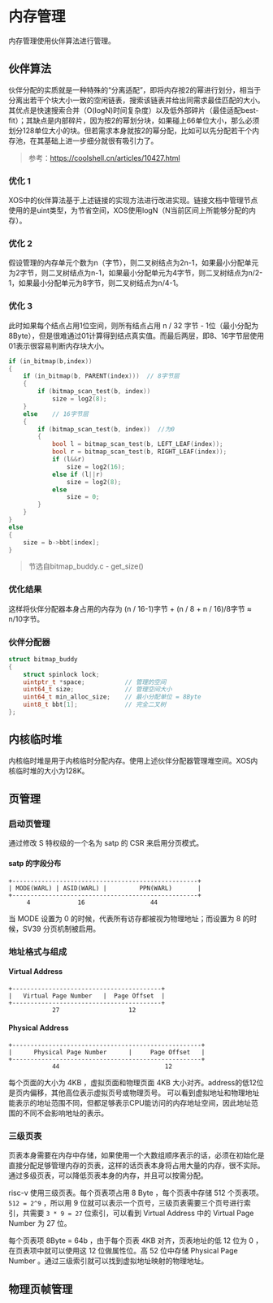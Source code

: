 # 内存管理
内存管理使用伙伴算法进行管理。

## 伙伴算法
伙伴分配的实质就是一种特殊的“分离适配”，即将内存按2的幂进行划分，相当于分离出若干个块大小一致的空闲链表，搜索该链表并给出同需求最佳匹配的大小。其优点是快速搜索合并（O(logN)时间复杂度）以及低外部碎片（最佳适配best-fit）；其缺点是内部碎片，因为按2的幂划分块，如果碰上66单位大小，那么必须划分128单位大小的块。但若需求本身就按2的幂分配，比如可以先分配若干个内存池，在其基础上进一步细分就很有吸引力了。
>参考：https://coolshell.cn/articles/10427.html
### 优化 1
XOS中的伙伴算法基于上述链接的实现方法进行改进实现。链接文档中管理节点使用的是uint类型，为节省空间，XOS使用logN（N当前区间上所能够分配的内存）。
### 优化 2
假设管理的内存单元个数为n（字节），则二叉树结点为2n-1，如果最小分配单元为2字节，则二叉树结点为n-1，如果最小分配单元为4字节，则二叉树结点为n/2-1，如果最小分配单元为8字节，则二叉树结点为n/4-1。
### 优化 3
此时如果每个结点占用1位空间，则所有结点占用 n / 32 字节 - 1位（最小分配为8Byte），但是很难通过01计算得到结点真实值。而最后两层，即8、16字节层使用01表示很容易判断内存块大小。

```c
if (in_bitmap(b,index))
{
    if (in_bitmap(b, PARENT(index)))  // 8字节层
    {
        if (bitmap_scan_test(b, index))
            size = log2(8);
    }
    else    // 16字节层
    {
        if (bitmap_scan_test(b, index))  //为0
        {
            bool l = bitmap_scan_test(b, LEFT_LEAF(index));
            bool r = bitmap_scan_test(b, RIGHT_LEAF(index));
            if (l&&r)
                size = log2(16);
            else if (l||r)
                size = log2(8);
            else
                size = 0;
        }
    }
}
else
{
    size = b->bbt[index];
}
```
>节选自bitmap_buddy.c - get_size()

### 优化结果
这样将伙伴分配器本身占用的内存为 (n / 16-1)字节 + (n / 8 + n / 16)/8字节  ≈  n/10字节。
### 伙伴分配器
```c
struct bitmap_buddy
{
    struct spinlock lock;
    uintptr_t *space;           // 管理的空间
    uint64_t size;              // 管理空间大小
    uint64_t min_alloc_size;    // 最小分配单位 = 8Byte
    uint8_t bbt[1];             // 完全二叉树
};
```
## 内核临时堆
内核临时堆是用于内核临时分配内存。使用上述伙伴分配器管理堆空间。XOS内核临时堆的大小为128K。

## 页管理

### 启动页管理
通过修改 S 特权级的一个名为 satp 的 CSR 来启用分页模式。

#### satp 的字段分布
```
+---------------------------------------------------+
| MODE(WARL) | ASID(WARL) |         PPN(WARL)       |
+---------------------------------------------------+
     4             16                  44
```
当 MODE 设置为 0 的时候，代表所有访存都被视为物理地址；而设置为 8 的时候，SV39 分页机制被启用。

### 地址格式与组成
#### Virtual Address
```
+-----------------------------------------+
|   Virtual Page Number   |  Page Offset  |
+-----------------------------------------+
            27                   12
```
#### Physical Address
```
+----------------------------------------------------+
|      Physical Page Number      |     Page Offset   |
+----------------------------------------------------+
            44                             12
```
每个页面的大小为 4KB ，虚拟页面和物理页面 4KB 大小对齐。address的低12位是页内偏移，其他高位表示虚拟页号或物理页号。
可以看到虚拟地址和物理地址能表示的地址范围不同，但都足够表示CPU能访问的内存地址空间，因此地址范围的不同不会影响地址的表示。

### 三级页表
页表本身需要在内存中存储，如果使用一个大数组顺序表示的话，必须在初始化是直接分配足够管理内存的页表，这样的话页表本身将占用大量的内存，很不实际。通过多级页表，可以降低页表本身的内存，并且可以按需分配。

risc-v 使用三级页表。每个页表项占用 8 Byte ，每个页表中存储 512 个页表项。`512 = 2^9` ，所以用 9 位就可以表示一个页号，三级页表需要三个页号进行索引，共需要 `3 * 9 = 27` 位索引，可以看到 Virtual Address 中的 Virtual Page Number 为 27 位。

每个页表项 8Byte = 64b ，由于每个页表 4KB 对齐，页表地址的低 12 位为 0 ，在页表项中就可以使用这 12 位做属性位。高 52 位中存储 Physical Page Number 。通过三级索引就可以找到虚拟地址映射的物理地址。

## 物理页帧管理
